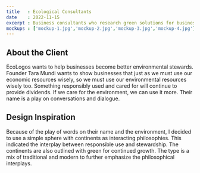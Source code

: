 ```yaml
---
title   : Ecological Consultants
date    : 2022-11-15
excerpt : Business consultants who research green solutions for business process requirements.
mockups : ['mockup-1.jpg','mockup-2.jpg','mockup-3.jpg','mockup-4.jpg'] 
---
```


## About the Client

EcoLogos wants to help businesses become better environmental stewards. Founder Tara Mundi wants to show businesses that just as we must use our economic resources wisely, so we must use our environmental resources wisely too. Something responsibly used and cared for will continue to provide dividends. If we care for the environment, we can use it more. Their name is a play on conversations and dialogue.

## Design Inspiration

Because of the play of words on their name and the environment, I decided to use a simple sphere with continents as interacting philosophies. This indicated the interplay between responsible use and stewardship. The continents are also outlined with green for continued growth.  The type is a mix of traditional and modern to further emphasize the philosophical interplays.
